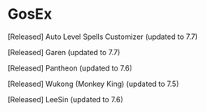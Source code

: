 # GosEx

[Released] Auto Level Spells Customizer (updated to 7.7)

[Released] Garen (updated to 7.7)

[Released] Pantheon (updated to 7.6)

[Released] Wukong (Monkey King) (updated to 7.5)

[Released] LeeSin (updated to 7.6)
